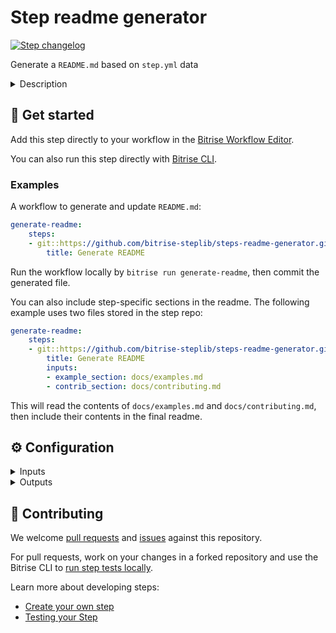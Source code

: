 # Step readme generator

[![Step changelog](https://shields.io/github/v/release/bitrise-steplib/steps-readme-generator?include_prereleases&label=changelog&color=blueviolet)](https://github.com/bitrise-steplib/steps-readme-generator/releases)

Generate a `README.md` based on `step.yml` data

<details>
<summary>Description</summary>

This step can be used to generate a standard README.md based on step.yml data. The resulting readme will list the step's most important details, such as the description, a table of inputs and outputs, and links for further information.

The exact structure is defined in `README.md.gotemplate`

Additional step-specific content can be included from local Markdown files, such as example usage and information for contributors.
</details>

## 🧩 Get started

Add this step directly to your workflow in the [Bitrise Workflow Editor](https://devcenter.bitrise.io/steps-and-workflows/steps-and-workflows-index/).

You can also run this step directly with [Bitrise CLI](https://github.com/bitrise-io/bitrise).

### Examples

A workflow to generate and update `README.md`:

```yaml
generate-readme:
    steps:
    - git::https://github.com/bitrise-steplib/steps-readme-generator.git@main:
        title: Generate README
```

Run the workflow locally by `bitrise run generate-readme`, then commit the generated file.

You can also include step-specific sections in the readme. The following example uses two files stored in the step repo:

```yaml
generate-readme:
    steps:
    - git::https://github.com/bitrise-steplib/steps-readme-generator.git@main:
        title: Generate README
        inputs:
        - example_section: docs/examples.md
        - contrib_section: docs/contributing.md
```

This will read the contents of `docs/examples.md` and `docs/contributing.md`, then include their contents in the final readme.

## ⚙️ Configuration

<details>
<summary>Inputs</summary>

| Key | Description | Flags | Default |
| --- | --- | --- | --- |
| `example_section` | Path to a Markdown file containing step-specific examples. If specified, the contents will be included in the Get started section. |  |  |
| `contrib_section` | Path to a Markdown file about step-specific information for contributors. If specified, the contents will be included in the Contributing section. |  |  |
</details>

<details>
<summary>Outputs</summary>
There are no outputs defined in this step
</details>

## 🙋 Contributing

We welcome [pull requests](https://github.com/bitrise-steplib/steps-readme-generator/pulls) and [issues](https://github.com/bitrise-steplib/steps-readme-generator/issues) against this repository.

For pull requests, work on your changes in a forked repository and use the Bitrise CLI to [run step tests locally](https://devcenter.bitrise.io/bitrise-cli/run-your-first-build/).

Learn more about developing steps:

- [Create your own step](https://devcenter.bitrise.io/contributors/create-your-own-step/)
- [Testing your Step](https://devcenter.bitrise.io/contributors/testing-and-versioning-your-steps/)
